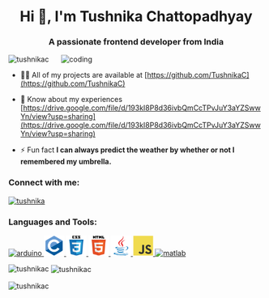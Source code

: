 <h1 align="center">Hi 👋, I'm Tushnika Chattopadhyay</h1>
<h3 align="center">A passionate frontend developer from India</h3>
<img align="right" alt="coding" width="400" src="https://cdn.dribbble.com/users/4055494/screenshots/15215756/media/d2b66c4ca0192aa26d103448b3d1518b.gif">
<p align="left"> <img src="https://komarev.com/ghpvc/?username=tushnikac&label=Profile%20views&color=0e75b6&style=flat" alt="tushnikac" /> </p>

- 👨‍💻 All of my projects are available at [https://github.com/TushnikaC](https://github.com/TushnikaC)

- 📄 Know about my experiences [https://drive.google.com/file/d/193kI8P8d36ivbQmCcTPvJuY3aYZSwwYn/view?usp=sharing](https://drive.google.com/file/d/193kI8P8d36ivbQmCcTPvJuY3aYZSwwYn/view?usp=sharing)

- ⚡ Fun fact **I can always predict the weather by whether or not I remembered my umbrella.**

<h3 align="left">Connect with me:</h3>
<p align="left">
<a href="https://linkedin.com/in/tushnika" target="blank"><img align="center" src="https://raw.githubusercontent.com/rahuldkjain/github-profile-readme-generator/master/src/images/icons/Social/linked-in-alt.svg" alt="tushnika" height="30" width="40" /></a>
</p>

<h3 align="left">Languages and Tools:</h3>
<p align="left"> <a href="https://www.arduino.cc/" target="_blank" rel="noreferrer"> <img src="https://cdn.worldvectorlogo.com/logos/arduino-1.svg" alt="arduino" width="40" height="40"/> </a> <a href="https://www.cprogramming.com/" target="_blank" rel="noreferrer"> <img src="https://raw.githubusercontent.com/devicons/devicon/master/icons/c/c-original.svg" alt="c" width="40" height="40"/> </a> <a href="https://www.w3schools.com/css/" target="_blank" rel="noreferrer"> <img src="https://raw.githubusercontent.com/devicons/devicon/master/icons/css3/css3-original-wordmark.svg" alt="css3" width="40" height="40"/> </a> <a href="https://www.w3.org/html/" target="_blank" rel="noreferrer"> <img src="https://raw.githubusercontent.com/devicons/devicon/master/icons/html5/html5-original-wordmark.svg" alt="html5" width="40" height="40"/> </a> <a href="https://www.java.com" target="_blank" rel="noreferrer"> <img src="https://raw.githubusercontent.com/devicons/devicon/master/icons/java/java-original.svg" alt="java" width="40" height="40"/> </a> <a href="https://developer.mozilla.org/en-US/docs/Web/JavaScript" target="_blank" rel="noreferrer"> <img src="https://raw.githubusercontent.com/devicons/devicon/master/icons/javascript/javascript-original.svg" alt="javascript" width="40" height="40"/> </a> <a href="https://www.mathworks.com/" target="_blank" rel="noreferrer"> <img src="https://upload.wikimedia.org/wikipedia/commons/2/21/Matlab_Logo.png" alt="matlab" width="40" height="40"/> </a> </p>

<p><img align="left" src="https://github-readme-stats.vercel.app/api/top-langs?username=tushnikac&show_icons=true&locale=en&layout=compact" alt="tushnikac" /></p>

<p>&nbsp;<img align="center" src="https://github-readme-stats.vercel.app/api?username=tushnikac&show_icons=true&locale=en" alt="tushnikac" /></p>

<p><img align="center" src="https://github-readme-streak-stats.herokuapp.com/?user=tushnikac&" alt="tushnikac" /></p>

